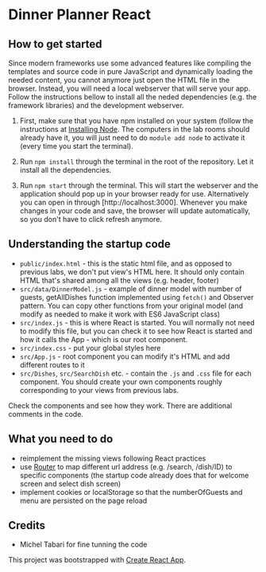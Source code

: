 # Dinner Planner React

## How to get started

Since modern frameworks use some advanced features like compiling the templates and source code in pure
JavaScript and dynamically loading the needed content, you cannot anymore just open the HTML file 
in the browser. Instead, you will need a local webserver that will serve your app. Follow the instructions 
bellow to install all the neded dependencies (e.g. the framework libraries) and the development webserver.

1. First, make sure that you have npm installed on your system (follow the instructions
   at [Installing Node](https://docs.npmjs.com/getting-started/installing-node). The computers in the lab rooms
   should already have it, you will just need to do `module add node` to activate it (every time
   you start the terminal).

2. Run `npm install` through the terminal in the root of the repository. Let it
   install all the dependencies.

3. Run `npm start` through the terminal. This will start the webserver and the application should pop up in your
   browser ready for use. Alternatively you can open in through [http://localhost:3000]. Whenever you make changes in your code and save, the browser will update automatically, so you don't have to click refresh anymore.

## Understanding the startup code

* `public/index.html` - this is the static html file, and as opposed to previous labs, we don't put view's HTML here. It should only contain HTML that's shared among all the views (e.g. header, footer)
* `src/data/DinnerModel.js` - example of dinner model with number of guests, getAllDishes function implemented using `fetch()` and Observer pattern. You can copy other functions from your original model (and modify as needed to make it work with ES6 JavaScript class)
* `src/index.js` - this is where React is started. You will normally not need to modify this file, but you can check it to see how React is started and how it calls the App - which is our root component.
* `src/index.css` - put your global styles here
* `src/App.js` - root component you can modify it's HTML and add different routes to it
* `src/Dishes`, `src/SearchDish` etc. - contain the `.js` and `.css` file for each component. You should create your own components roughly corresponding to your views from previous labs.

Check the components and see how they work. There are additional comments in the code.

## What you need to do

* reimplement the missing views following React practices
* use [Router](https://reacttraining.com/react-router/web/guides/philosophy) to map different url address (e.g. /search, /dish/ID) to specific components (the startup code already does that for welcome screen and select dish screen)
* implement cookies or localStorage so that the numberOfGuests and menu are persisted on the page reload


## Credits

* Michel Tabari for fine tunning the code

This project was bootstrapped with [Create React App](https://github.com/facebookincubator/create-react-app).